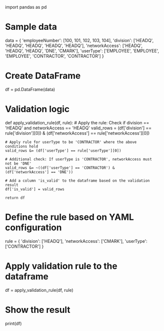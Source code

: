 import pandas as pd

# Sample data
data = {
    'employeeNumber': [100, 101, 102, 103, 104],
    'division': ['HEADQ', 'HEADQ', 'HEADQ', 'HEADQ', 'HEADQ'],
    'networkAccess': ['HEADQ', 'HEADQ', 'HEADQ', 'DNE', 'CMARK'],
    'userType': ['EMPLOYEE', 'EMPLOYEE', 'EMPLOYEE', 'CONTRACTOR', 'CONTRACTOR']
}

# Create DataFrame
df = pd.DataFrame(data)

# Validation logic
def apply_validation_rule(df, rule):
    # Apply the rule: Check if division == 'HEADQ' and networkAccess == 'HEADQ'
    valid_rows = (df['division'] == rule['division'][0]) & (df['networkAccess'] == rule['networkAccess'][0])
    
    # Apply rule for userType to be 'CONTRACTOR' where the above conditions hold
    valid_rows &= (df['userType'] == rule['userType'][0])
    
    # Additional check: If userType is 'CONTRACTOR', networkAccess must not be 'DNE'
    valid_rows &= ~((df['userType'] == 'CONTRACTOR') & (df['networkAccess'] == 'DNE'))

    # Add a column 'is_valid' to the dataframe based on the validation result
    df['is_valid'] = valid_rows

    return df

# Define the rule based on YAML configuration
rule = {
    'division': ['HEADQ'],
    'networkAccess': ['CMARK'],
    'userType': ['CONTRACTOR']
}

# Apply validation rule to the dataframe
df = apply_validation_rule(df, rule)

# Show the result
print(df)
